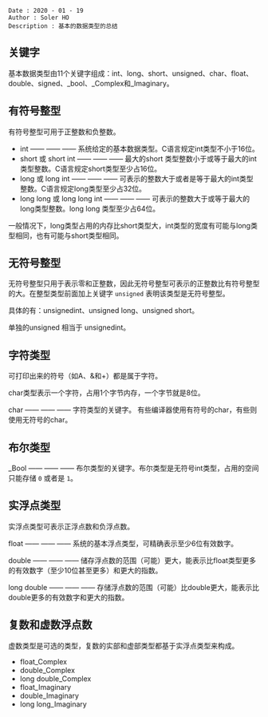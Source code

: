 ```
Date : 2020 - 01 - 19
Author : Soler HO
Description : 基本的数据类型的总结
```
## 关键字
基本数据类型由11个关键字组成：int、long、short、unsigned、char、float、double、signed、_bool、_Complex和_Imaginary。

## 有符号整型
有符号整型可用于正整数和负整数。

- int —— —— —— 系统给定的基本数据类型。C语言规定int类型不小于16位。
- short 或 short int —— —— —— 最大的short 类型整数小于或等于最大的int类型整数。C语言规定short类型至少占16位。
- long 或 long int —— —— —— 可表示的整数大于或者是等于最大的int类型整数。C语言规定long类型至少占32位。
- long long 或 long long int —— —— —— 可表示的整数大于或等于最大的long类型整数。long long 类型至少占64位。

一般情况下，long类型占用的内存比short类型大，int类型的宽度有可能与long类型相同，也有可能与short类型相同。

## 无符号整型
无符号整型只用于表示零和正整数，因此无符号整型可表示的正整数比有符号整型的大。在整型类型前面加上关键字 `unsigned` 表明该类型是无符号整型。

具体的有：unsignedint、unsigned long、unsigned short。

单独的unsigned 相当于 unsignedint。


## 字符类型
可打印出来的符号（如A、&和+）都是属于字符。

char类型表示一个字符，占用1个字节内存，一个字节就是8位。

char —— —— —— 字符类型的关键字。
有些编译器使用有符号的char，有些则使用无符号的char。

## 布尔类型
_Bool —— —— —— 布尔类型的关键字。布尔类型是无符号int类型，占用的空间只能存储 `0` 或者是 `1`。

## 实浮点类型
实浮点类型可表示正浮点数和负浮点数。

float —— —— —— 系统的基本浮点类型，可精确表示至少6位有效数字。

double —— —— —— 储存浮点数的范围（可能）更大，能表示比float类型更多的有效数字（至少10位甚至更多）和更大的指数。

long double —— —— —— 存储浮点数的范围（可能）比double更大，能表示比double更多的有效数字和更大的指数。

## 复数和虚数浮点数
虚数类型是可选的类型，复数的实部和虚部类型都基于实浮点类型来构成。
- float_Complex
- double_Complex
- long double_Complex
- float_Imaginary
- double_Imaginary
- long long_Imaginary













